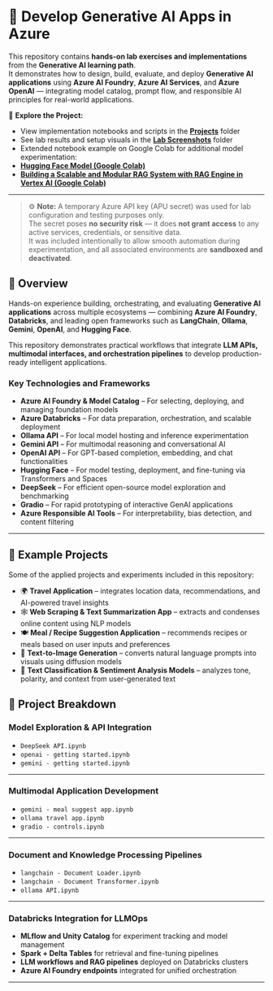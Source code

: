 # 🤖 Develop Generative AI Apps in Azure  

This repository contains **hands-on lab exercises and implementations** from the **Generative AI learning path**.  
It demonstrates how to design, build, evaluate, and deploy **Generative AI applications** using **Azure AI Foundry**, **Azure AI Services**, and **Azure OpenAI** — integrating model catalog, prompt flow, and responsible AI principles for real-world applications.  

📂 **Explore the Project:**  
- View implementation notebooks and scripts in the **[Projects](./Projects)** folder  
- See lab results and setup visuals in the **[Lab Screenshots](./lab_screenshot)** folder  
- Extended notebook example on Google Colab for additional model experimentation:
-   **[Hugging Face Model (Google Colab)](https://colab.research.google.com/drive/1AjKbkgT78Sgm2uCmp7lpuixeVHGQSUsj?usp=sharing)** 
-   **[Building a Scalable and Modular RAG System with RAG Engine in Vertex AI (Google Colab)](https://colab.research.google.com/drive/1wwZwtONTXonSEeLqmp_KDfjrqWE_mHrw?usp=sharing)**  
---
> ⚙️ **Note:** A temporary Azure API key (APU secret) was used for lab configuration and testing purposes only.  
> The secret poses **no security risk** — it does **not grant access** to any active services, credentials, or sensitive data.  
> It was included intentionally to allow smooth automation during experimentation, and all associated environments are **sandboxed and deactivated**. 

## 🧩 Overview  

Hands-on experience building, orchestrating, and evaluating **Generative AI applications** across multiple ecosystems — combining **Azure AI Foundry**, **Databricks**, and leading open frameworks such as **LangChain**, **Ollama**, **Gemini**, **OpenAI**, and **Hugging Face**.  

This repository demonstrates practical workflows that integrate **LLM APIs, multimodal interfaces, and orchestration pipelines** to develop production-ready intelligent applications.  

### Key Technologies and Frameworks  

- **Azure AI Foundry & Model Catalog** – For selecting, deploying, and managing foundation models  
- **Azure Databricks** – For data preparation, orchestration, and scalable deployment   
- **Ollama API** – For local model hosting and inference experimentation  
- **Gemini API** – For multimodal reasoning and conversational AI  
- **OpenAI API** – For GPT-based completion, embedding, and chat functionalities  
- **Hugging Face** – For model testing, deployment, and fine-tuning via Transformers and Spaces  
- **DeepSeek** – For efficient open-source model exploration and benchmarking  
- **Gradio** – For rapid prototyping of interactive GenAI applications  
- **Azure Responsible AI Tools** – For interpretability, bias detection, and content filtering  

---

## 🧠 Example Projects  

Some of the applied projects and experiments included in this repository:  

- 🌍 **Travel Application** – integrates location data, recommendations, and AI-powered travel insights  
- 🕸️ **Web Scraping & Text Summarization App** – extracts and condenses online content using NLP models  
- 🍽️ **Meal / Recipe Suggestion Application** – recommends recipes or meals based on user inputs and preferences  
- 🎨 **Text-to-Image Generation** – converts natural language prompts into visuals using diffusion models  
- 💬 **Text Classification & Sentiment Analysis Models** – analyzes tone, polarity, and context from user-generated text  


## 🔧 Project Breakdown  

### **Model Exploration & API Integration**  
- `DeepSeek API.ipynb`  
- `openai - getting started.ipynb`  
- `gemini - getting started.ipynb`  

---

### **Multimodal Application Development**  
- `gemini - meal suggest app.ipynb`  
- `ollama travel app.ipynb`  
- `gradio - controls.ipynb`  

---

### **Document and Knowledge Processing Pipelines**  
- `langchain - Document Loader.ipynb`  
- `langchain - Document Transformer.ipynb`  
- `ollama API.ipynb`  

---

### **Databricks Integration for LLMOps**  
- **MLflow and Unity Catalog** for experiment tracking and model management  
- **Spark + Delta Tables** for retrieval and fine-tuning pipelines  
- **LLM workflows and RAG pipelines** deployed on Databricks clusters  
- **Azure AI Foundry endpoints** integrated for unified orchestration  

---
